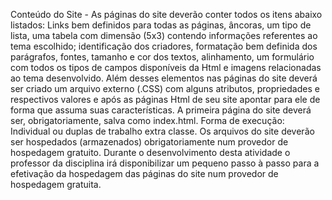 Conteúdo do Site - As páginas do site deverão conter todos os itens abaixo listados:
Links bem definidos para todas as páginas, âncoras, um tipo de lista, uma tabela com
dimensão (5x3) contendo informações referentes ao tema escolhido; identificação dos
criadores, formatação bem definida dos parágrafos, fontes, tamanho e cor dos textos,
alinhamento, um formulário com todos os tipos de campos disponíveis da Html e
imagens relacionadas ao tema desenvolvido. Além desses elementos nas páginas do
site deverá ser criado um arquivo externo (.CSS) com alguns atributos, propriedades e
respectivos valores e após as páginas Html de seu site apontar para ele de forma que
assuma suas características. A primeira página do site deverá ser,
obrigatoriamente, salva como index.html.
Forma de execução: Individual ou duplas de trabalho extra classe. Os arquivos do
site deverão ser hospedados (armazenados) obrigatoriamente num provedor de
hospedagem gratuito. Durante o desenvolvimento desta atividade o professor da
disciplina irá disponibilizar um pequeno passo à passo para a efetivação da
hospedagem das páginas do site num provedor de hospedagem gratuita.